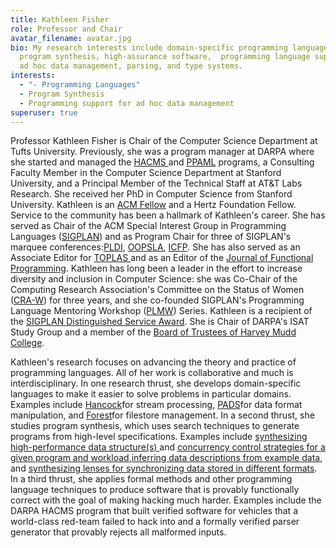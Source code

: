 ```yaml
---
title: Kathleen Fisher
role: Professor and Chair
avatar_filename: avatar.jpg
bio: My research interests include domain-specific programming languages,
  program synthesis, high-assurance software,  programming language support for
  ad hoc data management, parsing, and type systems.
interests:
  - "- Programming Languages"
  - Program Synthesis
  - Programming support for ad hoc data management
superuser: true
---
```

Professor Kathleen Fisher is Chair of the Computer Science Department at Tufts University. Previously, she was a program manager at DARPA where she started and managed the [HACMS ](https://www.darpa.mil/program/high-assurance-cyber-military-systems)and [PPAML](https://www.darpa.mil/program/probabilistic-programming-for-advancing-machine-learning) programs, a Consulting Faculty Member in the Computer Science Department at Stanford University, and a Principal Member of the Technical Staff at AT&T Labs Research. She received her PhD in Computer Science from Stanford University. Kathleen is an [ACM Fellow](https://awards.acm.org/award-winners/FISHER_4399903) and a Hertz Foundation Fellow. Service to the community has been a hallmark of Kathleen's career. She has served as Chair of the ACM Special Interest Group in Programming Languages ([SIGPLAN](http://www.sigplan.org/)) and as Program Chair for three of SIGPLAN's marquee conferences:[PLDI](https://conf.researchr.org/home/pldi-2019 "https\://conf.researchr.org/home/pldi-2019"), [OOPSLA](https://dl.acm.org/citation.cfm?id=2048066 "https\://dl.acm.org/citation.cfm?id=2048066"), [ICFP](http://www.icfpconference.org/archived/icfp2004/www.cs.indiana.edu/icfp04/ "http\://www.icfpconference.org/archived/icfp2004/www.cs.indiana.edu/icfp04/"). She has also served as an Associate Editor for [TOPLAS ](http://toplas.acm.org/)and as an Editor of the [Journal of Functional Programming](http://mc.manuscriptcentral.com/jfp_submit). Kathleen has long been a leader in the effort to increase diversity and inclusion in Computer Science: she was Co-Chair of the Computing Research Association's Committee on the Status of Women ([CRA-W](http://cra-w.org/)) for three years, and she co-founded SIGPLAN's Programming Language Mentoring Workshop ([PLMW](https://www.sigplan.org/Conferences/PLMW/)) Series. Kathleen is a recipient of the [SIGPLAN Distinguished Service Award](http://www.sigplan.org/Awards/Service/). She is Chair of DARPA's ISAT Study Group and a member of the [Board of Trustees of Harvey Mudd College](https://www.hmc.edu/about-hmc/college-governance/members-of-the-board/).

Kathleen's research focuses on advancing the theory and practice of programming languages. All of her work is collaborative and much is interdisciplinary. In one research thrust, she develops domain-specific languages to make it easier to solve problems in particular domains. Examples include [Hancock](https://dl.acm.org/citation.cfm?id=973100)for stream processing, [PADS](http://www.padsproj.org/)for data format manipulation, and [Forest](https://dl.acm.org/citation.cfm?id=2034814)for filestore management. In a second thrust, she studies program synthesis, which uses search techniques to generate programs from high-level specifications. Examples include [synthesizing high-performance data structure(s) ](https://dl.acm.org/citation.cfm?id=1993504)and [concurrency control strategies for a given program and workload](https://dl.acm.org/citation.cfm?id=2254114),[inferring data descriptions from example data](https://dl.acm.org/citation.cfm?id=1328488), and [synthesizing lenses for synchronizing data stored in different formats](https://dl.acm.org/citation.cfm?id=3158089). In a third thrust, she applies formal methods and other programming language techniques to produce software that is provably functionally correct with the goal of making hacking much harder. Examples include the DARPA HACMS program that built verified software for vehicles that a world-class red-team failed to hack into and a formally verified parser generator that provably rejects all malformed inputs.